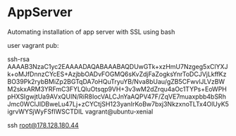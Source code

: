 # AppServer
Automating installation of app server with SSL using bash



user vagrant pub: 

ssh-rsa AAAAB3NzaC1yc2EAAAADAQABAAABAQDUwGTk+xzHmU7Nzgeg5xClYXJk+oMJfDnnzCYcES+AzjbbOADvFOGMQ6sKvZdjFaZogksYnrToDCJVjLkffKzBO39Pk2rybBMiZp2BGTqDA7oHQuTryuYB/Nva8bUau/gZB5CFwvlJLVzBWM2skxARM3YRFmC3FYLQluOtsqp9VH+3v3wM2dZrqu4aOc1TYPs+EoWPHpHXSIgwjtUa9AVxQUIN/RiR8IocVALCJnYaAQPV47F/ZqVE7muaxpbb4bSRhJmc0WClJIDBweLu47Lj+zCYCtjSH123yanIrKoBw7bxj3NkzxnoTLTx4OlUyK5igrvWYSjWyFSfIWSCTDIL vagrant@ubuntu-xenial

ssh root@178.128.180.44
